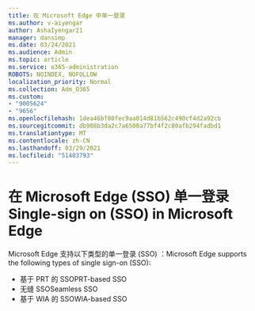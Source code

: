 ```yaml
---
title: 在 Microsoft Edge 中单一登录
ms.author: v-aiyengar
author: AshaIyengar21
manager: dansimp
ms.date: 03/24/2021
ms.audience: Admin
ms.topic: article
ms.service: o365-administration
ROBOTS: NOINDEX, NOFOLLOW
localization_priority: Normal
ms.collection: Adm_O365
ms.custom:
- "9005624"
- "9656"
ms.openlocfilehash: 1dea46bf80fec9aa014d81b562c490cf4d2a92cb
ms.sourcegitcommit: db908b3da2c7a6508a77bf4f2c80afb294fadbd1
ms.translationtype: MT
ms.contentlocale: zh-CN
ms.lasthandoff: 03/29/2021
ms.locfileid: "51403793"
---
```

# <a name="single-sign-on-sso-in-microsoft-edge"></a><span data-ttu-id="37832-102">在 Microsoft Edge (SSO) 单一登录</span><span class="sxs-lookup"><span data-stu-id="37832-102">Single-sign on (SSO) in Microsoft Edge</span></span>

<span data-ttu-id="37832-103">Microsoft Edge 支持以下类型的单一登录 (SSO) ：</span><span class="sxs-lookup"><span data-stu-id="37832-103">Microsoft Edge supports the following types of single sign-on (SSO):</span></span>
- <span data-ttu-id="37832-104">基于 PRT 的 SSO</span><span class="sxs-lookup"><span data-stu-id="37832-104">PRT-based SSO</span></span>
- <span data-ttu-id="37832-105">无缝 SSO</span><span class="sxs-lookup"><span data-stu-id="37832-105">Seamless SSO</span></span>
- <span data-ttu-id="37832-106">基于 WIA 的 SSO</span><span class="sxs-lookup"><span data-stu-id="37832-106">WIA-based SSO</span></span>
